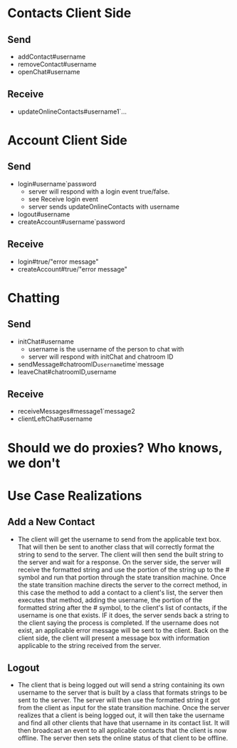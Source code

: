 # Contacts Client Side

## Send

- addContact#username
- removeContact#username
- openChat#username 

## Receive

- updateOnlineContacts#username1`...

# Account Client Side

## Send

- login#username`password
    - server will respond with a login event true/false.
    - see Receive login event
    - server sends updateOnlineContacts with username
- logout#username
- createAccount#username`password

## Receive

- login#true/"error message"
- createAccount#true/"error message"


# Chatting

## Send

- initChat#username
    - username is the username of the person to chat with 
    - server will respond with initChat and chatroom ID
- sendMessage#chatroomID`username`time`message
- leaveChat#chatroomID,username

## Receive

- receiveMessages#message1`message2
- clientLeftChat#username

# Should we do proxies? Who knows, we don't


# Use Case Realizations

## Add a New Contact

 - The client will get the username to send from the applicable text box. That will then be sent to another class that will correctly format the string to send to the server. The client will then send the built string to the server and wait for a response. On the server side, the server will receive the formatted string and use the portion of the string up to the # symbol and run that portion through the state transition machine. Once the state transition machine directs the server to the correct method, in this case the method to add a contact to a client's list, the server then executes that method, adding the username, the portion of the formatted string after the # symbol, to the client's list of contacts, if the username is one that exists. IF it does, the server sends back a string to the client saying the process is completed. If the username does not exist, an applicable error message will be sent to the client. Back on the client side, the client will present a message box with information applicable to the string received from the server.

## Logout
 - The client that is being logged out will send a string containing its own username to the server that is built by a class that formats strings to be sent to the server. The server will then use the formatted string it got from the client as input for the state transition machine. Once the server realizes that a client is being logged out, it will then take the username and find all other clients that have that username in its contact list. It will then broadcast an event to all applicable contacts that the client is now offline. The server then sets the online status of that client to be offline.